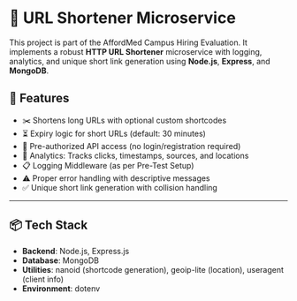 # 🔗 URL Shortener Microservice

This project is part of the AffordMed Campus Hiring Evaluation. It implements a robust **HTTP URL Shortener** microservice with logging, analytics, and unique short link generation using **Node.js**, **Express**, and **MongoDB**.

## 🚀 Features

- ✂️ Shortens long URLs with optional custom shortcodes
- ⏳ Expiry logic for short URLs (default: 30 minutes)
- 🔐 Pre-authorized API access (no login/registration required)
- 🧾 Analytics: Tracks clicks, timestamps, sources, and locations
- 📋 Logging Middleware (as per Pre-Test Setup)
- ⚠️ Proper error handling with descriptive messages
- ✅ Unique short link generation with collision handling

---

## 📦 Tech Stack

- **Backend**: Node.js, Express.js
- **Database**: MongoDB
- **Utilities**: nanoid (shortcode generation), geoip-lite (location), useragent (client info)
- **Environment**: dotenv



